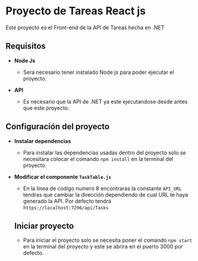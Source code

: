# Proyecto de Tareas React js

Este proyecto es el Front-end de la API de Tareas hecha en .NET

## Requisitos

- **Node Js**
  - Sera necesario tener instalado Node js para poder ejecutar el proyecto.
  
- **API**
  - Es necesario que la API de .NET ya este ejecutandose desde antes que este proyecto.
## Configuración del proyecto

- **Instalar dependencias**
  - Para instalar las dependencias usadas dentro del proyecto solo se necesitara colocar el comando `npm install` en la terminal del proyecto.

- **Modificar el componente `TaskTable.js`**
  
  - En la linea de codigo numero 8 encontraras la constante `API_URL` tendras que cambiar la dirección dependiendo de cual URL te haya generado la API.
  Por defecto tendrá `https://localhost:7296/api/Tasks`

  ## Iniciar proyecto
  - Para iniciar el proyecto solo se necesita poner el comando `npm start` en la terminal del proyecto y este se abrira en el puerto 3000 por defecto.

